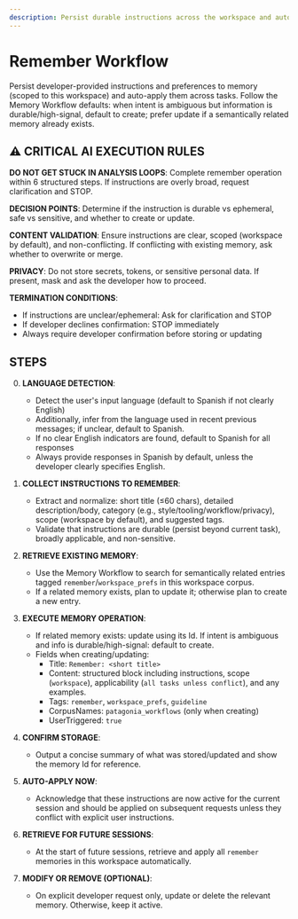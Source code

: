 ```yaml
---
description: Persist durable instructions across the workspace and auto-apply them in future tasks
---
```


# Remember Workflow

Persist developer-provided instructions and preferences to memory (scoped to this workspace) and auto-apply them across tasks. Follow the Memory Workflow defaults: when intent is ambiguous but information is durable/high-signal, default to create; prefer update if a semantically related memory already exists.

## ⚠️ CRITICAL AI EXECUTION RULES

**DO NOT GET STUCK IN ANALYSIS LOOPS**: Complete remember operation within 6 structured steps. If instructions are overly broad, request clarification and STOP.

**DECISION POINTS**: Determine if the instruction is durable vs ephemeral, safe vs sensitive, and whether to create or update.

**CONTENT VALIDATION**: Ensure instructions are clear, scoped (workspace by default), and non-conflicting. If conflicting with existing memory, ask whether to overwrite or merge.

**PRIVACY**: Do not store secrets, tokens, or sensitive personal data. If present, mask and ask the developer how to proceed.

**TERMINATION CONDITIONS**:
- If instructions are unclear/ephemeral: Ask for clarification and STOP
- If developer declines confirmation: STOP immediately
- Always require developer confirmation before storing or updating

## STEPS

0. **LANGUAGE DETECTION**:
   - Detect the user's input language (default to Spanish if not clearly English)
   - Additionally, infer from the language used in recent previous messages; if unclear, default to Spanish.
   - If no clear English indicators are found, default to Spanish for all responses
   - Always provide responses in Spanish by default, unless the developer clearly specifies English.

1. **COLLECT INSTRUCTIONS TO REMEMBER**:
   - Extract and normalize: short title (≤60 chars), detailed description/body, category (e.g., style/tooling/workflow/privacy), scope (workspace by default), and suggested tags.
   - Validate that instructions are durable (persist beyond current task), broadly applicable, and non-sensitive.

2. **RETRIEVE EXISTING MEMORY**:
   - Use the Memory Workflow to search for semantically related entries tagged `remember`/`workspace_prefs` in this workspace corpus.
   - If a related memory exists, plan to update it; otherwise plan to create a new entry.

3. **EXECUTE MEMORY OPERATION**:
   - If related memory exists: update using its Id. If intent is ambiguous and info is durable/high-signal: default to create.
   - Fields when creating/updating:
     - Title: `Remember: <short title>`
     - Content: structured block including instructions, scope (`workspace`), applicability (`all tasks unless conflict`), and any examples.
     - Tags: `remember`, `workspace_prefs`, `guideline`
     - CorpusNames: `patagonia_workflows` (only when creating)
     - UserTriggered: `true`

4. **CONFIRM STORAGE**:
   - Output a concise summary of what was stored/updated and show the memory Id for reference.

5. **AUTO-APPLY NOW**:
   - Acknowledge that these instructions are now active for the current session and should be applied on subsequent requests unless they conflict with explicit user instructions.

6. **RETRIEVE FOR FUTURE SESSIONS**:
   - At the start of future sessions, retrieve and apply all `remember` memories in this workspace automatically.

7. **MODIFY OR REMOVE (OPTIONAL)**:
   - On explicit developer request only, update or delete the relevant memory. Otherwise, keep it active.

